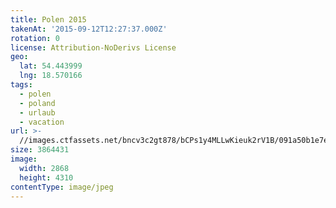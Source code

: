 ```yaml
---
title: Polen 2015
takenAt: '2015-09-12T12:27:37.000Z'
rotation: 0
license: Attribution-NoDerivs License
geo:
  lat: 54.443999
  lng: 18.570166
tags:
  - polen
  - poland
  - urlaub
  - vacation
url: >-
  //images.ctfassets.net/bncv3c2gt878/bCPs1y4MLLwKieuk2rV1B/091a50b1e7e78e8ebdfd6440b5c76cfe/polen-2015_25657099980_o
size: 3864431
image:
  width: 2868
  height: 4310
contentType: image/jpeg
---
```


